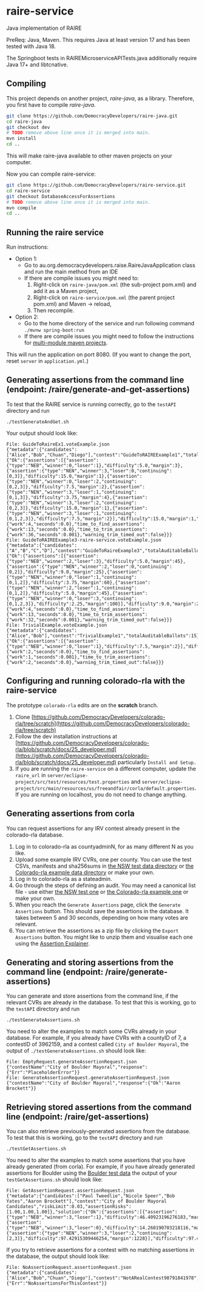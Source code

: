 # raire-service
Java implementation of RAIRE

PreReq: Java, Maven. This requires Java at least version 17 and has been tested with Java 18.

The Springboot tests in RAIREMicroserviceAPITests.java additionally require Java 17+ and libtcnative.

## Compiling 

This project depends on another project, _raire-java_, as a library. Therefore, you
first have to compile _raire-java_.

```bash
git clone https://github.com/DemocracyDevelopers/raire-java.git
cd raire-java
git checkout dev
# TODO remove above line once it is merged into main.
mvn install
cd ..
```

This will make raire-java available to other maven projects on your computer.

Now you can compile raire-service:
```bash
git clone https://github.com/DemocracyDevelopers/raire-service.git
cd raire-service
git checkout DatabaseAccessForAssertions
# TODO remove above line once it is merged into main.
mvn compile
cd ..
```


## Running the raire service

Run instructions:
- Option 1: 
  - Go to au.org.democracydevelopers.raise.RaireJavaApplication class and run the main method from an IDE
  - If there are compile issues you might need to:
    1. Right-click on `raire-java/pom.xml` (the sub-project pom.xml) and add it as a Maven project,
    2. Right-click on `raire-service/pom.xml` (the parent project pom.xml) and Maven -> reload,
    3. Then recompile.
- Option 2:
  - Go to the home directory of the service and run following command
    `./mvnw spring-boot:run`
  - If there are compile issues you might need to follow the instructions for [multi-module maven projects](https://www.baeldung.com/maven-multi-module).

This will run the application on port 8080.  (If you want to change the port, reset `server` in `application.yml`.)

## Generating assertions from the command line (endpoint: /raire/generate-and-get-assertions)
To test that the RAIRE service is running correctly, go to the `testAPI` directory and run
```agsl
./testGenerateAndGet.sh
```
Your output should look like:
```
File: GuideToRaireEx1.voteExample.json
{"metadata":{"candidates":["Alice","Bob","Chuan","Diego"],"contest":"GuideToRAIREExample1","totalAuditableBallots":15},"solution":{"Ok":{"assertions":[{"assertion":{"type":"NEB","winner":0,"loser":1},"difficulty":5.0,"margin":3},{"assertion":{"type":"NEN","winner":3,"loser":0,"continuing":[0,3]},"difficulty":15.0,"margin":1},{"assertion":{"type":"NEN","winner":0,"loser":2,"continuing":[0,2,3]},"difficulty":7.5,"margin":2},{"assertion":{"type":"NEN","winner":3,"loser":1,"continuing":[0,1,3]},"difficulty":3.75,"margin":4},{"assertion":{"type":"NEN","winner":3,"loser":2,"continuing":[0,2,3]},"difficulty":15.0,"margin":1},{"assertion":{"type":"NEN","winner":3,"loser":1,"continuing":[0,1,2,3]},"difficulty":7.5,"margin":2}],"difficulty":15.0,"margin":1,"winner":3,"num_candidates":4,"time_to_determine_winners":{"work":4,"seconds":0.0},"time_to_find_assertions":{"work":13,"seconds":0.0},"time_to_trim_assertions":{"work":36,"seconds":0.001},"warning_trim_timed_out":false}}}
File: GuideToRAIREExample3-raire-service.voteExample.json
{"metadata":{"candidates":["A","B","C","D"],"contest":"GuideToRaireExample3","totalAuditableBallots":225},"solution":{"Ok":{"assertions":[{"assertion":{"type":"NEB","winner":2,"loser":3},"difficulty":5.0,"margin":45},{"assertion":{"type":"NEN","winner":2,"loser":0,"continuing":[0,2]},"difficulty":9.0,"margin":25},{"assertion":{"type":"NEN","winner":0,"loser":1,"continuing":[0,1,2]},"difficulty":3.75,"margin":60},{"assertion":{"type":"NEN","winner":2,"loser":1,"continuing":[0,1,2]},"difficulty":5.0,"margin":45},{"assertion":{"type":"NEN","winner":0,"loser":3,"continuing":[0,1,2,3]},"difficulty":2.25,"margin":100}],"difficulty":9.0,"margin":25,"winner":2,"num_candidates":4,"time_to_determine_winners":{"work":4,"seconds":0.0},"time_to_find_assertions":{"work":13,"seconds":0.0},"time_to_trim_assertions":{"work":32,"seconds":0.001},"warning_trim_timed_out":false}}}
File: TrivialExample.voteExample.json
{"metadata":{"candidates":["Alice","Bob"],"contest":"TrivialExample1","totalAuditableBallots":15},"solution":{"Ok":{"assertions":[{"assertion":{"type":"NEB","winner":0,"loser":1},"difficulty":7.5,"margin":2}],"difficulty":7.5,"margin":2,"winner":0,"num_candidates":2,"time_to_determine_winners":{"work":2,"seconds":0.0},"time_to_find_assertions":{"work":1,"seconds":0.001},"time_to_trim_assertions":{"work":2,"seconds":0.0},"warning_trim_timed_out":false}}}
```


## Configuring and running colorado-rla with the raire-service
The prototype `colorado-rla` edits are on the **scratch** branch.

1. Clone [https://github.com/DemocracyDevelopers/colorado-rla/tree/scratch](https://github.com/DemocracyDevelopers/colorado-rla/tree/scratch)
2. Follow the dev installation instructions at 
[https://github.com/DemocracyDevelopers/colorado-rla/blob/scratch/docs/25_developer.md](https://github.com/DemocracyDevelopers/colorado-rla/blob/scratch/docs/25_developer.md)
particularly `Install and Setup.`
4. If you are running the `raire-service` on a different computer, update the `raire_url` in
`server/eclipse-project/src/test/resources/test.properties` and 
`server/eclipse-project/src/main/resources/us/freeandfair/corla/default.properties`.
If you are running on localhost, you do not need to change anything.

## Generating assertions from corla
You can request assertions for any IRV contest already present in the colorado-rla database.

1. Log in to colorado-rla as countyadminN, for as many different N as you like. 
2. Upload some example IRV CVRs, one per county. You can use the test CSVs, manifests and sha256sums in
   [the NSW test data directory](https://github.com/DemocracyDevelopers/Utilities-and-experiments/tree/main/src/main/resources/test-data) 
   or [the Colorado-rla example data directory](https://github.com/DemocracyDevelopers/colorado-rla/tree/main/test/IRV-test) or make your own.
3. Log in to colorado-rla as a stateadmin.
4. Go through the steps of defining an audit. You may need a canonical list file - use either
[the NSW test one](https://github.com/DemocracyDevelopers/colorado-rla/tree/scratch/test/NSW2021Data) or [the Colorado-rla example one](https://github.com/DemocracyDevelopers/colorado-rla/blob/main/test/IRV-test/IRV_Test_Canonical_List.csv) or make your own. 
5. When you reach the `Generate Assertions` page,
click the `Generate Assertions` button. This should save the assertions in the database. 
It takes between 5 and 30 seconds, depending on how many votes are relevant.
6. You can retrieve the assertions as a zip file by clicking the `Export Assertions` button.
You might like to unzip them and visualise each one using the [Assertion Explainer](https://democracydevelopers.github.io/raire-rs/WebContent/explain_assertions.html). 

## Generating and storing assertions from the command line (endpoint: /raire/generate-assertions)
You can generate and store assertions from the command line, if the relevant CVRs are already in the database. To test 
that this is working, go to the `testAPI` directory and run
```
./testGenerateAssertions.sh
```

You need to alter the examples to match some CVRs already in your database. For example, if you already have CVRs with
a countyID of 7, a contestID of 3962159, and a contest called `City of Boulder Mayoral`, the output of
`./testGenerateAssertions.sh` should look like:
```
File: EmptyRequest.generateAssertionRequest.json
{"contestName":"City of Boulder Mayoral","response":{"Err":"PlaceholderError"}}
File: GenerateAssertionRequest.generateAssertionRequest.json
{"contestName":"City of Boulder Mayoral","response":{"Ok":"Aaron Brockett"}}
```

## Retrieving stored assertions from the command line (endpoint: /raire/get-assertions)
You can also retrieve previously-generated assertions from the database. To test that this is working, go to the `testAPI` directory
and run
```agsl
./testGetAssertions.sh
```

You need to alter the examples to match some assertions that you have already generated (from corla). For example, if you 
have already generated assertions for Boulder using the [Boulder test data](https://github.com/DemocracyDevelopers/colorado-rla/tree/scratch/test/IRV-test/Boulder2023Data)
the output of your `testGetAssertions.sh` should look like:

```
File: GetAssertionRequest.assertionRequest.json
{"metadata":{"candidates":["Paul Tweedlie","Nicole Speer","Bob Yates","Aaron Brockett"],"contest":"City of Boulder Mayoral Candidates","riskLimit":0.03,"assertionRisks":[1.00,1.00,1.00]},"solution":{"Ok":{"assertions":[{"assertion":{"type":"NEB","winner":3,"loser":1},"difficulty":46.40923196276183,"margin":2578},{"assertion":{"type":"NEB","winner":3,"loser":0},"difficulty":14.260190703218116,"margin":8390},{"assertion":{"type":"NEN","winner":3,"loser":2,"continuing":[2,3]},"difficulty":97.42915309446254,"margin":1228}],"difficulty":97.42915309446254,"margin":1228,"num_candidates":4}}}
```

If you try to retrieve assertions for a contest with no matching assertions in the database, the output should look like:
```
File: NoAssertionRequest.assertionRequest.json
{"metadata":{"candidates":["Alice","Bob","Chuan","Diego"],"contest":"NotARealContest98791841978","riskLimit":0.03},"solution":{"Err":"NoAssertionsForThisContest"}}
```

